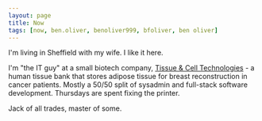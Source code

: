 ```yaml
---
layout: page
title: Now
tags: [now, ben.oliver, benoliver999, bfoliver, ben oliver]
---
```


I'm living in Sheffield with my wife. I like it here.

I'm "the IT guy" at a small biotech company, [Tissue & Cell Technologies](https://www.t-ct.com/) - a human tissue bank that stores adipose tissue for breast reconstruction in cancer patients. Mostly a 50/50 split of sysadmin and full-stack software development. Thursdays are spent fixing the printer. 

Jack of all trades, master of some.
